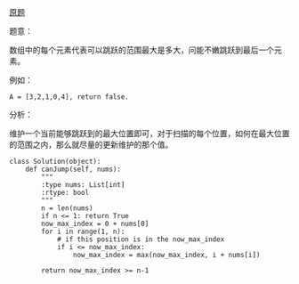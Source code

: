 [原题](https://leetcode.com/problems/jump-game/)


题意：

数组中的每个元素代表可以跳跃的范围最大是多大，问能不嫩跳跃到最后一个元素。


例如：

```
A = [3,2,1,0,4], return false.
```

分析：

维护一个当前能够跳跃到的最大位置即可，对于扫描的每个位置，如何在最大位置的范围之内，那么就尽量的更新维护的那个值。

```
class Solution(object):
    def canJump(self, nums):
        """
        :type nums: List[int]
        :rtype: bool
        """
        n = len(nums)
        if n <= 1: return True
        now_max_index = 0 + nums[0]
        for i in range(1, n):
            # if this position is in the now_max_index
            if i <= now_max_index:
                now_max_index = max(now_max_index, i + nums[i])
        
        return now_max_index >= n-1
```